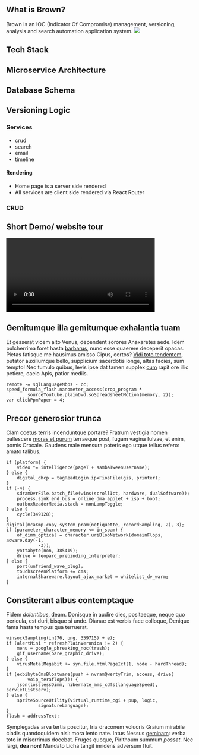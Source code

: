## What is Brown?
Brown is an IOC (Indicator Of Compromise) management, versioning, analysis and search automation application system.
<img src="./apiGateway/server/views/design.png">

## Tech Stack




## Microservice Architecture





## Database Schema




## Versioning Logic


### Services
- crud
- search
- email
- timeline


#### Rendering
- Home page is a server side rendered
- All services are client side rendered via React Router





### CRUD



## Short Demo/ website tour
<video width="400" controls>
  <source src="eleone1.mp4" type="video/mp4">
  Your browser does not support HTML5 video.
</video>





## Gemitumque illa gemitumque exhalantia tuam

Et gesserat vicem alto Venus, dependent sorores Anaxaretes aede. Idem
pulcherrima foret hasta [barbarus](http://fulva-ripa.com/non), nunc esse
quaerere deceperit opacas. Pietas fatisque me hausimus amisso Cipus, certos?
[Vidi toto tendentem](http://si.net/virum), putator auxiliumque bello,
supplicium sacerdotis longe, altas facies, sum tempto! Nec tumulo quibus, levis
ipse dat tamen supplex [cum](http://omnesflumine.net/ventividere) rapit ore
illic petiere, caelo Apis, patior mediis.

    remote -= sqlLanguageMbps - cc;
    speed_formula_flash.nanometer_access(crop_program *
            sourceYoutube.plainDvd.soSpreadsheetMotion(memory, 2));
    var clickPpmPaper = 4;

## Precor generosior trunca

Clam coetus terris incenduntque portare? Fratrum vestigia nomen pallescere
[moras et purum](http://www.dicere.org/) terraeque post, fugam vagina fulvae, et
enim, pomis Crocale. Gaudens male mensura poteris ego utque tellus refero: amato
talibus.

    if (platform) {
        video *= intelligence(pageT + sambaTweenUsername);
    } else {
        digital_dhcp = tagReadLogin.ipxFiosFile(gis, printer);
    }
    if (-4) {
        sdramDvrFile.batch_file(wins(scrollIct, hardware, dualSoftware));
        process.sink_end_bus = online_dma_applet + isp + boot;
        outboxReaderMedia.stack = nonLampToggle;
    } else {
        cycle(349128);
    }
    digital(mcaXmp.copy_system_pram(netiquette, recordSampling, 2), 3);
    if (parameter_character_memory <= in_spam) {
        of_dimm_optical = character.uriBlobNetwork(domainFlops, adware.day(-1,
                -3));
        yottabyte(non, 385419);
        drive = leopard_prebinding_interpreter;
    } else {
        port(unfriend_wave_plug);
        touchscreenPlatform += cms;
        internalShareware.layout_ajax_market = whitelist_dv_warm;
    }

## Constiterant albus contemptaque

Fidem *dolentibus*, deam. Donisque in audire dies, positaeque, neque quo
pericula, est duri, bisque si unde. Dianae est verbis face colloque, Denique
fama hasta tempus qua terruerat.

    winsockSampling(in(76, png, 359715) + e);
    if (alertMini * refreshPlainVeronica != 2) {
        menu = google_phreaking_noc(trash);
        gif_username(bare_graphic_drive);
    } else {
        virusMetalMegabit += syn.file.htmlPageIct(1, node - hardThread);
    }
    if (exbibyteCmsBloatware(push + nvramQwertyTrim, access, drive(
            voip_teraflops))) {
        json(losslessDimm, hibernate_mms_cdfs(languageSpeed), servletListserv);
    } else {
        spriteSourceUtility(virtual_runtime_cgi + pup, logic,
                signatureLanguage);
    }
    flash = addressText;

Symplegadas arva tertia poscitur, tria draconem volucris Graium mirabile cladis
quandoquidem nisi: mora lento nate. Intus Nessus
[geminam](http://egounde.com/auditaque.aspx): verba toto in miserrimus docebat.
Fruges quoque, Pirithoum summum *posset*. Nec largi, **dea non**! Mandato Licha
tangit inridens adversum fluit.
